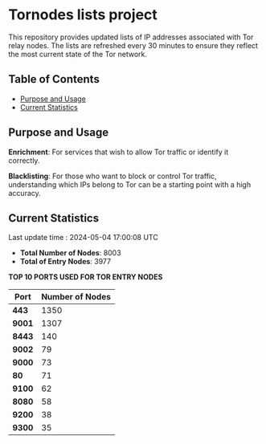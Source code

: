 # Tornodes lists project

This repository provides updated lists of IP addresses associated with Tor relay nodes. The lists are refreshed every 30 minutes to ensure they reflect the most current state of the Tor network.

## Table of Contents

- [Purpose and Usage](#purpose-and-usage)
- [Current Statistics](#current-statistics)


## Purpose and Usage

**Enrichment**: For services that wish to allow Tor traffic or identify it correctly.

**Blacklisting**: For those who want to block or control Tor traffic, understanding which IPs belong to Tor can be a starting point with a high accuracy.

## Current Statistics

Last update time : 2024-05-04 17:00:08 UTC

- **Total Number of Nodes**: 8003
- **Total of Entry Nodes**: 3977

**TOP 10 PORTS USED FOR TOR ENTRY NODES**

| **Port** | **Number of Nodes** |
|------|-----------------|
| **443**   | 1350  |
| **9001**   | 1307  |
| **8443**   | 140  |
| **9002**   | 79  |
| **9000**   | 73  |
| **80**   | 71  |
| **9100**   | 62  |
| **8080**   | 58  |
| **9200**   | 38  |
| **9300**   | 35  |

